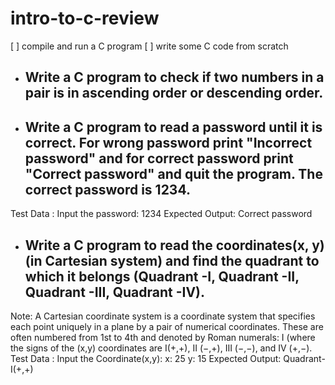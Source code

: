 # intro-to-c-review

[ ] compile and run a C program
[ ] write some C code from scratch

* ## Write a C program to check if two numbers in a pair is in ascending order or descending order.

* ##  Write a C program to read a password until it is correct. For wrong password print "Incorrect password" and for correct password print "Correct password" and quit the program. The correct password is 1234.
Test Data :
Input the password: 1234 
Expected Output:
Correct password

* ## Write a C program to read the coordinates(x, y) (in Cartesian system) and find the quadrant to which it belongs (Quadrant -I, Quadrant -II, Quadrant -III, Quadrant -IV).
Note: A Cartesian coordinate system is a coordinate system that specifies each point uniquely in a plane by a pair of numerical coordinates.
These are often numbered from 1st to 4th and denoted by Roman numerals: I (where the signs of the (x,y) coordinates are I(+,+), II (−,+), III (−,−), and IV (+,−).
Test Data :
Input the Coordinate(x,y):
x: 25
y: 15 
Expected Output:
Quadrant-I(+,+) 
